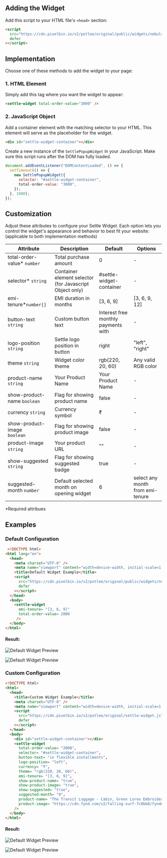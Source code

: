 ## Adding the Widget

Add this script to your HTML file's `<head>` section:

```html
<script
  src="https://cdn.pixelbin.io/v2/potlee/original/public/widgets/nebula/settle-widget.js"
  defer
></script>
```

## Implementation

Choose one of these methods to add the widget to your page:

### 1. HTML Element

Simply add this tag where you want the widget to appear:

```html
<settle-widget total-order-value="3000" />
```

### 2. JavaScript Object

Add a container element with the matching selector to your HTML. This element will serve as the placeholder for the widget.

```html
<div id="settle-widget-container"></div>
```

Create a new instance of the `SettlePopupWidget` in your JavaScript. Make sure this script runs after the DOM has fully loaded.

```javascript
document.addEventListener("DOMContentLoaded", () => {
  setTimeout(() => {
    new SettlePopupWidget({
      selector: "#settle-widget-container",
      total-order-value: "3000",
    });
  }, 1000);
});
```

## Customization

Adjust these attributes to configure your Settle Widget. Each option lets you control the widget's appearance and behavior to best fit your website: (applicable to both implementation methods)

| Attribute                           | Description                                              | Default                             | Options                          |
| ----------------------------------- | -------------------------------------------------------- | ----------------------------------- | -------------------------------- |
| total-order-value\* `number`      | Total purchase amount                                    | 0                                   | -                                |
| selector\* `string`               | Container element selector (for Javascript Object only) | #settle-widget-container            | -                                |
| emi-tenure*`number[]`             | EMI duration in months                                   | [3, 6, 9]                           | [3, 6, 9, 12]                    |
| button-text `string`              | Custom button text                                       | Interest free monthly payments with | -                                |
| logo-position `string`            | Settle logo position in button                           | right                               | "left", "right"                  |
| theme `string`                    | Widget color theme                                       | rgb(220, 20, 60)                    | Any valid RGB color              |
| product-name `string`             | Your Product Name                                        | Your Product Name                   | -                                |
| show-product-name `boolean`       | Flag for showing product name                            | false                               | -                                |
| currency `string`                 | Currency symbol                                          | ₹                                  | -                                |
| show-product-image<br />`boolean` | Flag for showing product image                           | false                               | -                                |
| product-image `string`           | Your product URL                                         | ""                                  | -                                |
| show-suggested `string`           | Flag for showing suggested badge                         | true                                | -                                |
| suggested-month `number`          | Default selected month on opening widget                 | 6                                   | select any month from emi-tenure |

\*Required attribues

## Examples

### Default Configuration

```html
 <!DOCTYPE html>
<html lang="en">
  <head>
    <meta charset="UTF-8" />
    <meta name="viewport" content="width=device-width, initial-scale=1.0" />
    <title>Default Widget Example</title>
    <script
      src="https://cdn.pixelbin.io/v2/potlee/original/public/widgets/nebula/settle-widget.js"
      defer
    ></script>
  </head>
  <body>
    <settle-widget
      emi-tenure= "[3, 6, 9]"
      total-order-value= 2000
     />
  </body>
</html>
```

#### Result:

![Default Widget Preview](../assets/default-widget-button.png)

![Default Widget Preview](../assets/default-widget.png)

### Custom Configuration

```html
<!DOCTYPE html>
<html>
  <head>
    <title>Custom Widget Example</title>
    <meta charset="UTF-8" />
    <meta name="viewport" content="width=device-width, initial-scale=1.0" />
    <script
      src="https://cdn.pixelbin.io/v2/potlee/original/settle-widget.js"
      defer
    ></script>
  </head>
  <body>
    <div id="settle-widget-container"></div>
    <settle-widget
      total-order-value= "2000",
      selector= "#settle-widget-container",
      button-text= "in flexible installments",
      logo-position= "left",
      currency= "₹",
      theme= "rgb(220, 20, 60)",
      emi-tenure= "[3, 6, 9]",
      show-product-name= "true",
      show-product-image= "true",
      show-suggested= "true",
      suggested-month= "9",
      product-name= "The Transit Luggage - Cabin, Green Lurex Embroidered Tier Dress",
      product-image= "https://cdn.fynd.com/v2/falling-surf-7c8bb8/fyndnp/wrkr/x5/products/pictures/item/free/resize-w:800/e0r0ygn1e-black-shirt.png",
    />
  </body>
</html>
```

#### Result:

![Default Widget Preview](../assets/custom-widget-button.jpeg)

![Default Widget Preview](../assets/custom-widget.png)
